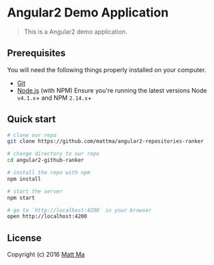# Angular2 Demo Application

> This is a Angular2 demo application.

## Prerequisites

You will need the following things properly installed on your computer.

* [Git](http://git-scm.com/)
* [Node.js](http://nodejs.org/) (with NPM) 
    Ensure you're running the latest versions Node `v4.1.x`+ and NPM `2.14.x`+

## Quick start

```bash
# clone our repo
git clone https://github.com/mattma/angular2-repositories-ranker

# change directory to our repo
cd angular2-github-ranker

# install the repo with npm
npm install

# start the server
npm start

# go to `http://localhost:4200` in your browser
open http://localhost:4200
```

## License

Copyright (c) 2016 [Matt Ma](http://mattmadesign.com)